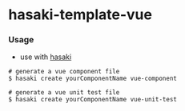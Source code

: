# hasaki-template-vue

### Usage
- use with [hasaki](https://github.com/ElemeFE/hasaki)  

```shell
# generate a vue component file
$ hasaki create yourComponentName vue-component

# generate a vue unit test file
$ hasaki create yourComponentName vue-unit-test
```
